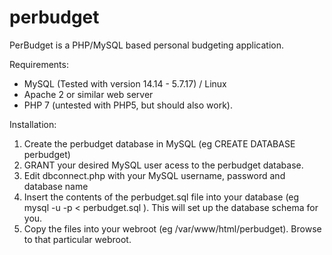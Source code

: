 # perbudget
PerBudget is a PHP/MySQL based personal budgeting application.

Requirements: 
 * MySQL (Tested with version 14.14 - 5.7.17) / Linux
 * Apache 2 or similar web server
 * PHP 7 (untested with PHP5, but should also work).
 
Installation:
1) Create the perbudget database in MySQL (eg CREATE DATABASE perbudget)
2) GRANT your desired MySQL user acess to the perbudget database.
3) Edit dbconnect.php with your MySQL username, password and database name
4) Insert the contents of the perbudget.sql file into your database (eg mysql -u <user> -p < perbudget.sql ). This will set up the database schema for you.
5) Copy the files into your webroot (eg /var/www/html/perbudget). Browse to that particular webroot.

